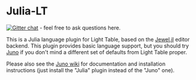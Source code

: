 # Julia-LT

[![Gitter chat](https://badges.gitter.im/one-more-minute/Julia-LT.png)](https://gitter.im/one-more-minute/Julia-LT) - feel free to ask questions here.

This is a Julia language plugin for Light Table, based on the [Jewel.jl](https://github.com/one-more-minute/Jewel.jl) editor backend. This plugin provides basic language support, but you should try [Juno](https://github.com/one-more-minute/Juno-LT) if you don't mind a different set of defaults from Light Table proper.

Please also see the [Juno wiki](https://github.com/one-more-minute/Juno-LT/wiki) for documentation and installation instructions (just install the "Julia" plugin instead of the "Juno" one).
